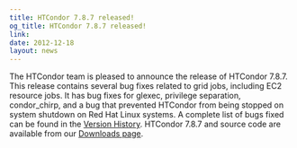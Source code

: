 ```yaml
---
title: HTCondor 7.8.7 released!
og_title: HTCondor 7.8.7 released!
link: 
date: 2012-12-18
layout: news
---
```


The HTCondor team is pleased to announce the release of HTCondor 7.8.7. This release contains several bug fixes related to grid jobs, including EC2 resource jobs.  It has bug fixes for glexec, privilege separation, condor_chirp, and a bug that prevented HTCondor from being stopped on system shutdown on Red Hat Linux systems. A complete list of bugs fixed can be found in the  <a href="manual/v7.8/9_3Stable_Release.html">Version History</a>.  HTCondor 7.8.7 and source code are available from our <a href="downloads/">Downloads page</a>. 

